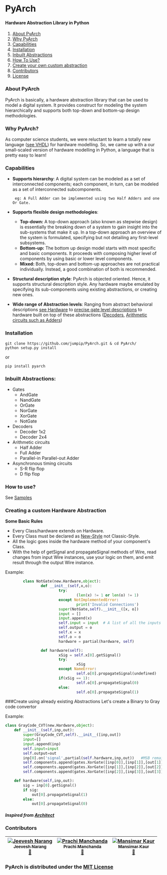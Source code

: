 # PyArch
#### Hardware Abstraction Library in Python 


1. [About PyArch](#about-pyarch)
2. [Why PyArch](#why-pyarch)
3. [Capabilities](#capabilities)
4. [Installation](#installation)
5. [Inbuilt Abstractions](#inbuilt-abstractions)
6. [How To Use?](#how-to-use)
7. [Create your own custom abstraction](#creating-a-custom-hardware-abstraction)
8. [Contributors](#contributors)
9. [License](LICENSE)

### About PyArch
PyArch is basically, a hardware abstraction library that can be used to model a digital system. It provides construct for modeling the system hierarchically and supports both top-down and bottom-up design methodologies. 

### Why PyArch?
As computer science students, we were reluctant to learn a totally new language ([see VHDL](https://en.wikipedia.org/wiki/VHDL)) for hardware modelling. So, we came up with a our small-scaled version of hardware modelling in Python, a language that is pretty easy to learn!

### Capabilities
-  __Supports hierarchy__: A digital system can be modeled as a set of interconnected components; each component, in turn, can be modeled as a set of interconnected subcomponents.

        eg: A Full Adder can be implemented using two Half Adders and one Or Gate.
        
- __Supports flexible design methodologies__: 
  - **Top-down:** A top-down approach (also known as stepwise design) is essentially the breaking down of a system to gain insight into the sub-systems that make it up. In a top-down approach an overview of the system is formulated, specifying but not detailing any first-level subsystems.
  - **Bottom-up:** The bottom up design model starts with most specific and basic components. It proceeds with composing higher level of components by using basic or lower level components.
  - **Mixed:** Both, top-down and bottom-up approaches are not practical individually. Instead, a good combination of both is recommended.

- __Structural description style__: PyArch is objected oriented. Hence, it supports structural description style. Any hardware maybe emulated by specifying its sub-components using existing abstractions, or creating new ones.

- __Wide range of Abstraction levels__: Ranging from abstract behavioral descriptions [see Hardware](utils/new.py) to [precise gate level descriptions](combinational/gates.py) to hardware built on top of these abstractions ([Decoders](combinational/decoders.py), [Arithmetic circuits such as Adders](combinational/arithmetics.py))

### Installation
```
git clone https://github.com/jumpip/PyArch.git & cd PyArch/
python setup.py install
```
   
   or 
   
```
pip install pyarch
```
        
### Inbuilt Abstractions:
- Gates
  - AndGate
  - NandGate
  - OrGate
  - NorGate
  - XorGate      
  - NotGate
- Decoders
  - Decoder 1x2
  - Decoder 2x4
- Arithmetic circuits
  - Half Adder
  - Full Adder
  - Parallel-in Parallel-out Adder
- Asynchronous timing circuits
  - S-R flip flop
  - D flip flop

### How to use?
See [Samples](samples/)

### Creating a custom Hardware Abstraction

**Some Basic Rules**
- Every Class/hardware extends on Hardware.
- Every Class must be declared as [New-Style](https://docs.python.org/2/reference/datamodel.html#new-style-and-classic-classes) not Classic-Style. 
- All the logic goes inside the hardware method of your component's Class.
- With the help of getSignal and propagateSignal methods of Wire, read changes from input Wire instances, use your logic on them, and emit result through the output Wire instance.

Example:  
```python
        class NotGate(new.Hardware,object):
                def __init__(self,x,o):
                        try:
                                (len(x) != 1 or len(o) != 1)
                        except NotImplementedError:
                                print('Invalid Connections')
                        super(NotGate,self).__init__([x, o])
                        input = []      
                        input.append(x)      
                        self.input = input  # A list of all the inputs   
                        self.output = o   
                        self.x = x
                        self.o = o
                        hardware = partial(hardware, self)

                def hardware(self):
                        xSig = self.x[0].getSignal()
                        try:
                                xSig
                        except NameError:
                                self.o[0].propagateSignal(undefined)
                        if(xSig == 1):
                                self.o[0].propagateSignal(0)
                        else:
                                self.o[0].propagateSignal(1)
```
###Create using already existing Abstractions
Let's create a Binary to Gray code convertor  

Example:
```python
class GrayCode_CVT(new.Hardware,object):
    def __init__(self,inp,out):
        super(GrayCode_CVT,self).__init__([inp,out])
        input=[]
        input.append(inp)   
        self.input=input
        self.output=out
        inp[0].on('signal',partial(self.hardware,inp,out))   #MSB remains same after conversion
        self.components.append(gates.XorGate([inp[0]],[inp[1]],[out[1]]))  
        self.components.append(gates.XorGate([inp[1]],[inp[2]],[out[2]]))
        self.components.append(gates.XorGate([inp[2]],[inp[3]],[out[3]]))

    def hardware(self,inp,out):
        sig = inp[0].getSignal()
        if sig:
            out[0].propagateSignal(1)
        else:
            out[0].propagateSignal(0)
```
##### Inspired from [Architect](https://github.com/mbad0la/Architect)

### Contributors
<!-- Contributors START
Prachi Manchanda prachi1210 https://github.com/prachi1210 code doc
Jeevesh Narang JeeveshN https://github.com/JeeveshN code doc
Mansimar Kaur mansimarkaur https://github.com/mansimarkaur doc
Contributors END -->
<!-- Contributors table START -->
| [![Jeevesh Narang](https://avatars.githubusercontent.com/JeeveshN?s=100)<br /><sub>Jeevesh Narang</sub>](https://github.com/JeeveshN)<br /> [📖]() | [![Prachi Manchanda](https://avatars.githubusercontent.com/prachi1210?s=100)<br /><sub>Prachi Manchanda</sub>](https://github.com/prachi1210)<br />[📖]() | [![Mansimar Kaur](https://avatars.githubusercontent.com/mansimarkaur?s=100)<br /><sub>Mansimar Kaur</sub>](https://github.com/mansimarkaur)<br /> [📖]() |
| :---: | :---: | :---: | 
<!-- Contributors table END -->

### PyArch is distributed under the [MIT License](LICENSE)
